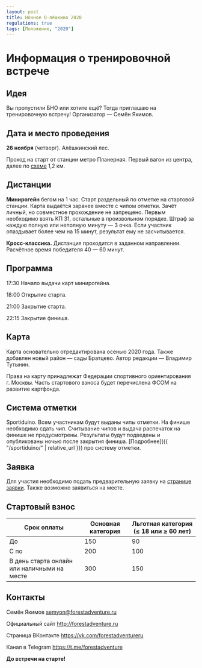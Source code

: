 ```yaml
---
layout: post
title: Ночное О-лёшкино 2020
regulations: true
tags: [Положение, "2020"]
---
```


Информация о тренировочной встрече
==================================

Идея
---------------------------------------------------

Вы пропустили БНО или хотите ещё?
Тогда приглашаю на тренировочную встречу!
Организатор — Семён Якимов.

Дата и место проведения
---------------------------------------------------

**26 ноября** (четверг). Алёшкинский лес.

Проход на старт от станции метро Планерная.
Первый вагон из центра, далее по [схеме](https://nakarte.me/#m=16/55.86540/37.43081&l=O&nktl=mf6cJuzRDl7msNduLESFSg) 1,2 км.

Дистанции
---------

**Минирогейн** бегом на 1 час.
Старт раздельный по отметке на стартовой станции.
Карта выдаётся заранее вместе с чипом отметки.
Зачёт личный, но совместное прохождение не запрещено.
Первым необходимо взять КП 31, остальные в произвольном порядке.
Штраф за каждую полную или неполную минуту — 3 очка.
Если участник опаздывает более чем на 15 минут, результат ему не засчитывается.

**Кросс-классика.**
Дистанция проходится в заданном направлении.
Расчётное время победителя 40 — 60 минут.

Программа
---------

17:30 Начало выдачи карт минирогейна.

18:00 Открытие старта.

21:00 Закрытие старта.

22:15 Закрытие финиша.

Карта
-----

Карта основательно отредактирована осенью 2020 года.
Также добавлен новый район — сады Братцево.
Автор редакции — Владимир Тутынин.

Права на карту принадлежат Федерации спортивного ориентирования г. Москвы.
Часть стартового взноса будет перечислена ФСОМ на развитие картфонда.

Система отметки
---------------

Sportiduino. Всем участникам будут выданы чипы отметки.
На финише необходимо сдать чип.
Считывание чипов и выдача распечаток на финише не предусмотрены.
Результаты будут подведены и опубликованы ночью после закрытия финиша. 
[Подробнее]({{ "/sportiduino/" | relative_url }}) про систему отметки.

Заявка
------

Для участия необходимо подать предварительную заявку на [странице заявки](https://orgeo.ru/event/olyoshkino2020).
Также возможно заявиться на месте.

Стартовый взнос
---------------

| Срок оплаты | Основная категория | Льготная категория (≤ 18 или ≥ 60 лет) |
|-------------|--------------------|----------------------------------------|
| До | 150 | 90 |
| С по | 200 | 100 |
| В день старта онлайн или наличными на месте | 300 | 150 |

Контакты
--------

Семён Якимов [semyon@forestadventure.ru](mailto:semyon@forestadventure.ru)

Официальный сайт <http://forestadventure.ru>

Страница ВКонтакте <https://vk.com/forestadventureru>

Канал в Telegram <https://t.me/forestadventure>

**До встречи на старте!**

